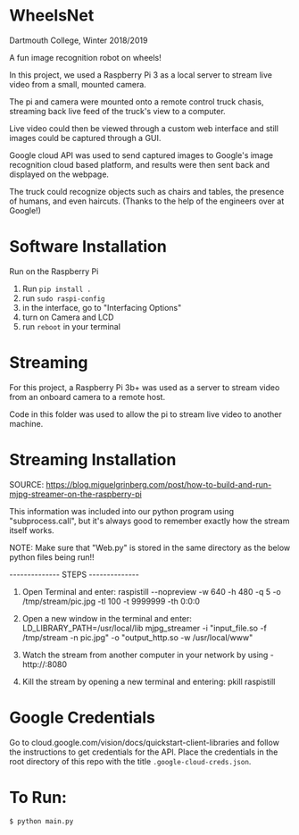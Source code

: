 # WheelsNet

Dartmouth College, Winter 2018/2019 

A fun image recognition robot on wheels! 

In this project, we used a Raspberry Pi 3 as a local server to stream live video from a small, mounted camera. <br>

The pi and camera were mounted onto a remote control truck chasis, streaming back live feed of the truck's view to a computer. <br>

Live video could then be viewed through a custom web interface and still images could be captured through a GUI. <br>

Google cloud API was used to send captured images to Google's image recognition cloud based platform, and results were then sent back and displayed on the webpage. <br>

The truck could recognize objects such as chairs and tables, the presence of humans, and even haircuts. (Thanks to the help of the engineers over at Google!) 

# Software Installation
Run on the Raspberry Pi

1. Run `pip install .`
2. run `sudo raspi-config`
3. in the interface, go to "Interfacing Options"
4. turn on Camera and LCD
5. run `reboot` in your terminal

# Streaming

For this project, a Raspberry Pi 3b+ was used as a server to stream video from an onboard camera to a remote host.

Code in this folder was used to allow the pi to stream live video to another machine. 

# Streaming Installation

SOURCE: https://blog.miguelgrinberg.com/post/how-to-build-and-run-mjpg-streamer-on-the-raspberry-pi

This information was included into our python program using "subprocess.call", but it's always good to remember exactly how the stream itself works. 

NOTE: Make sure that "Web.py" is stored in the same directory as the below python files being run!!


-------------- STEPS --------------

1. Open Terminal and enter: raspistill --nopreview -w 640 -h 480 -q 5 -o /tmp/stream/pic.jpg -tl 100 -t 9999999 -th 0:0:0

2. Open a new window in the terminal and enter: LD_LIBRARY_PATH=/usr/local/lib mjpg_streamer -i "input_file.so -f /tmp/stream -n pic.jpg" -o "output_http.so -w /usr/local/www"

3. Watch the stream from another computer in your network by using -  http://<IP-address>:8080

4. Kill the stream by opening a new terminal and entering: pkill raspistill

# Google Credentials
Go to cloud.google.com/vision/docs/quickstart-client-libraries and follow the instructions to get credentials for the API. Place the credentials in the root directory of this repo with the title `.google-cloud-creds.json`.

# To Run:
`$ python main.py`
